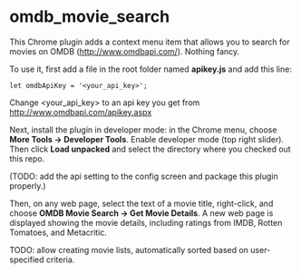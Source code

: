 # omdb_movie_search

This Chrome plugin adds a context menu item that allows you to search for movies
on OMDB (http://www.omdbapi.com/). Nothing fancy.

To use it, first add a file in the root folder named __apikey.js__ and
add this line:

    let omdbApiKey = '<your_api_key>';

Change <your_api_key> to an api key you get from
http://www.omdbapi.com/apikey.aspx

Next, install the plugin in developer mode: in the Chrome menu, choose
__More Tools -> Developer Tools__. Enable developer mode (top right slider).
Then click __Load unpacked__ and select the directory where you checked out
this repo.

(TODO: add the api setting to the config screen and package this plugin
properly.)

Then, on any web page, select the text of a movie title, right-click, and choose
__OMDB Movie Search -> Get Movie Details__. A new web page is displayed showing the
movie details, including ratings from IMDB, Rotten Tomatoes, and Metacritic.

TODO: allow creating movie lists, automatically sorted based on user-specified
criteria.
